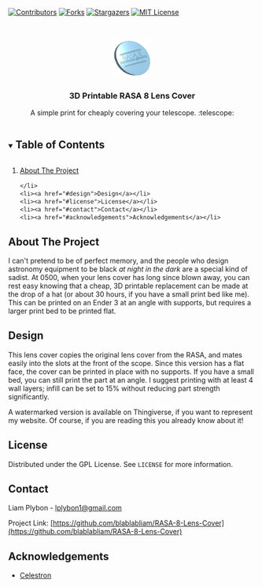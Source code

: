 

<!-- PROJECT SHIELDS -->
<!--
*** I'm using markdown "reference style" links for readability.
*** Reference links are enclosed in brackets [ ] instead of parentheses ( ).
*** See the bottom of this document for the declaration of the reference variables
*** for contributors-url, forks-url, etc. This is an optional, concise syntax you may use.
*** https://www.markdownguide.org/basic-syntax/#reference-style-links
-->
[![Contributors][contributors-shield]][contributors-url]
[![Forks][forks-shield]][forks-url]
[![Stargazers][stars-shield]][stars-url]
[![MIT License][license-shield]][license-url]



<!-- PROJECT LOGO -->
<br />
<p align="center">
  <a href="https://github.com/blablabliam/RASA-8-Lens-Cover">
    <img src="images/export.png" alt="The lens cover, with a simple watermark." width="80" height="80">
  </a>

  <h3 align="center">3D Printable RASA 8 Lens Cover</h3>

  <p align="center">
    A simple print for cheaply covering your telescope. :telescope: 
  </p>
</p>



<!-- TABLE OF CONTENTS -->
<details open="open">
  <summary><h2 style="display: inline-block">Table of Contents</h2></summary>
  <ol>
    <li>
      <a href="#about-the-project">About The Project</a>

    </li>
    <li><a href="#design">Design</a></li>
    <li><a href="#license">License</a></li>
    <li><a href="#contact">Contact</a></li>
    <li><a href="#acknowledgements">Acknowledgements</a></li>
  </ol>
</details>



<!-- ABOUT THE PROJECT -->
## About The Project

I can't pretend to be of perfect memory, and the people who design astronomy equipment to be black *at night in the dark* are a special kind of sadist. At 0500, when your lens cover has long since blown away, you can rest easy knowing that a cheap, 3D printable replacement can be made at the drop of a hat (or about 30 hours, if you have a small print bed like me). This can be printed on an Ender 3 at an angle with supports, but requires a larger print bed to be printed flat. 


<!-- DESIGN DESCRIPTION -->
## Design

This lens cover copies the original lens cover from the RASA, and mates easily into the slots at the front of the scope. Since this version has a flat face, the cover can be printed in place with no supports. If you have a small bed, you can still print the part at an angle. I suggest printing with at least 4 wall layers; infill can be set to 15% without reducing part strength significantly. 

A watermarked version is available on Thingiverse, if you want to represent my website. Of course, if you are reading this you already know about it! 

<!-- LICENSE -->
## License

Distributed under the GPL License. See `LICENSE` for more information.



<!-- CONTACT -->
## Contact

Liam Plybon - lplybon1@gmail.com

Project Link: [https://github.com/blablabliam/RASA-8-Lens-Cover](https://github.com/blablabliam/RASA-8-Lens-Cover)



<!-- ACKNOWLEDGEMENTS -->
## Acknowledgements

* [Celestron](https://www.celestron.com/)




<!-- MARKDOWN LINKS & IMAGES -->
<!-- https://www.markdownguide.org/basic-syntax/#reference-style-links -->
[contributors-shield]: https://img.shields.io/github/contributors/blablabliam/RASA-8-Lens-Cover.svg?style=for-the-badge
[contributors-url]: https://github.com/blablabliam/RASA-8-Lens-Cover/graphs/contributors
[forks-shield]: https://img.shields.io/github/forks/blablabliam/RASA-8-Lens-Cover.svg?style=for-the-badge
[forks-url]: https://github.com/blablabliam/RASA-8-Lens-Cover/network/members
[stars-shield]: https://img.shields.io/github/stars/blablabliam/RASA-8-Lens-Cover.svg?style=for-the-badge
[stars-url]: https://github.com/blablabliam/RASA-8-Lens-Cover/stargazers
[issues-shield]: https://img.shields.io/github/issues/blablabliam/RASA-8-Lens-Cover.svg?style=for-the-badge
[issues-url]: https://github.com/blablabliam/RASA-8-Lens-Cover/issues
[license-shield]: https://img.shields.io/github/license/blablabliam/RASA-8-Lens-Cover.svg?style=for-the-badge
[license-url]: https://github.com/blablabliam/RASA-8-Lens-Cover/blob/master/LICENSE.txt
